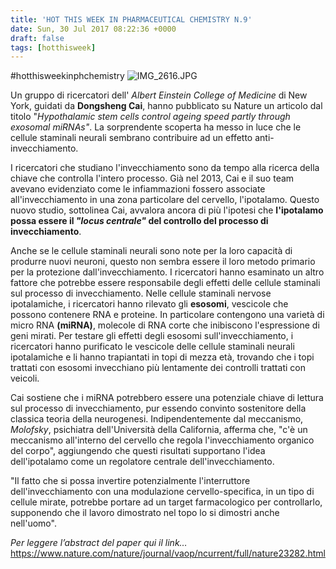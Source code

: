 ```yaml
---
title: 'HOT THIS WEEK IN PHARMACEUTICAL CHEMISTRY N.9'
date: Sun, 30 Jul 2017 08:22:36 +0000
draft: false
tags: [hotthisweek]
---
```


#hotthisweekinphchemistry ![IMG_2616.JPG](https://silviavernotico.files.wordpress.com/2017/07/img_2616.jpg)

Un gruppo di ricercatori dell' _Albert Einstein College of Medicine_ di New York, guidati da **Dongsheng Cai**, hanno pubblicato su Nature un articolo dal titolo "_Hypothalamic stem cells control ageing speed partly through exosomal miRNAs"_. La sorprendente scoperta ha messo in luce che le cellule staminali neurali sembrano contribuire ad un effetto anti-invecchiamento.

I ricercatori che studiano l'invecchiamento sono da tempo alla ricerca della chiave che controlla l'intero processo. Già nel 2013, Cai e il suo team avevano evidenziato come le infiammazioni fossero associate all'invecchiamento in una zona particolare del cervello, l'ipotalamo. Questo nuovo studio, sottolinea Cai, avvalora ancora di più l'ipotesi che **l'ipotalamo possa essere il _"locus centrale"_ del controllo del processo di invecchiamento**.

Anche se le cellule staminali neurali sono note per la loro capacità di produrre nuovi neuroni, questo non sembra essere il loro metodo primario per la protezione dall'invecchiamento. I ricercatori hanno esaminato un altro fattore che potrebbe essere responsabile degli effetti delle cellule staminali sul processo di invecchiamento. Nelle cellule staminali nervose ipotalamiche, i ricercatori hanno rilevato gli **esosomi**, vescicole che possono contenere RNA e proteine. In particolare contengono una varietà di micro RNA **(miRNA)**, molecole di RNA corte che inibiscono l'espressione di geni mirati. Per testare gli effetti degli esosomi sull'invecchiamento, i ricercatori hanno purificato le vescicole delle cellule staminali neurali ipotalamiche e li hanno trapiantati in topi di mezza età, trovando che i topi trattati con esosomi invecchiano più lentamente dei controlli trattati con veicoli.

Cai sostiene che i miRNA potrebbero essere una potenziale chiave di lettura sul processo di invecchiamento, pur essendo convinto sostenitore della classica teoria della neurogenesi. Indipendentemente dal meccanismo, _Molofsky_, psichiatra dell'Università della California, afferma che, "c'è un meccanismo all'interno del cervello che regola l'invecchiamento organico del corpo", aggiungendo che questi risultati supportano l'idea dell'ipotalamo come un regolatore centrale dell'invecchiamento.

"Il fatto che si possa invertire potenzialmente l'interruttore dell'invecchiamento con una modulazione cervello-specifica, in un tipo di cellule mirate, potrebbe portare ad un target farmacologico per controllarlo, supponendo che il lavoro dimostrato nel topo lo si dimostri anche nell'uomo".

_Per leggere l’abstract del paper qui il link…_ https://www.nature.com/nature/journal/vaop/ncurrent/full/nature23282.html